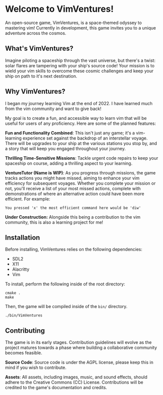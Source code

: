 # Welcome to VimVentures!

An open-source game, VimVentures, is a space-themed odyssey to mastering vim! Currently in development, this game invites you to a unique adventure across the cosmos.

## What's VimVentures?

Imagine piloting a spaceship through the vast universe, but there's a twist: solar flares are tampering with your ship's source code! Your mission is to wield your vim skills to overcome these cosmic challenges and keep your ship on path to it's next destination.

## Why VimVentures?
I began my journey learning Vim at the end of 2022. I have learned much from the vim community and want to give back!

My goal is to create a fun, and accessible way to learn vim that will be useful for users of any proficiency. Here are some of the planned features:

**Fun and Functionality Combined**: This isn't just any game; it's a vim-learning experience set against the backdrop of an interstellar voyage. There will be upgrades to your ship at the various stations you stop by, and a story that will keep you engaged throughout your journey.

**Thrilling Time-Sensitive Missions**: Tackle urgent code repairs to keep your spaceship on course, adding a thrilling aspect to your learning.

**VentureTutor (Name is WIP)**: As you progress through missions, the game tracks actions you might have missed, aiming to enhance your vim efficiency for subsequent voyages. Whether you complete your mission or not, you'll receive a list of your most missed actions, complete with demonstrations of where an alternative action could have been more efficient. For example:
```
You pressed 'x' the most efficient command here would be 'diw'
```

**Under Construction:** Alongside this being a contribution to the vim community, this is also a learning project for me!

## Installation
Before installing, VimVentures relies on the following dependencies:
- SDL2
- X11
- Alacritty
- Vim

To install, perform the following inside of the root directory:

```
cmake .
make
```

Then, the game will be compiled inside of the `bin/` directory.
```
./bin/VimVentures
```

## Contributing
The game is in its early stages. Contribution guidelines will evolve as the project matures towards a phase where building a collaborative community becomes feasible.

**Source Code**: Source code is under the AGPL license, please keep this in mind if you wish to contribute.

**Assets**: All assets, including images, music, and sound effects, should adhere to the Creative Commons (CC) License. Contributions will be credited to the game's documentation and credits.
